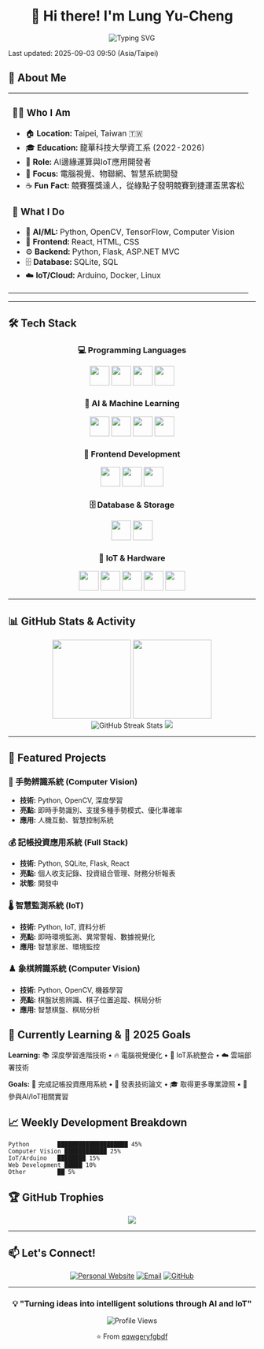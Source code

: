 <div align="center">
  
# 👋 Hi there! I'm Lung Yu-Cheng

<img src="https://readme-typing-svg.herokuapp.com?font=Fira+Code&pause=1000&color=36BCF7&center=true&vCenter=true&width=435&lines=%F0%9F%A4%96+AI+%E9%82%8A%E7%B7%A3%E9%81%8B%E7%AE%97+Developer;%F0%9F%8E%AF+Computer+Vision+Expert;%F0%9F%8C%9F+IoT+%E5%BA%94%E7%94%A8%E9%96%8B%E7%99%BC;%E2%9C%A8+Competition+Winner" alt="Typing SVG" />

</div>

Last updated: 2025-09-03 09:50 (Asia/Taipei)

## 🌟 About Me

<table>
<tr>
<td>

### 👨‍💻 Who I Am
- 🏠 **Location:** Taipei, Taiwan 🇹🇼
- 🎓 **Education:** 龍華科技大學資工系 (2022-2026)
- 💼 **Role:** AI邊緣運算與IoT應用開發者
- 🎯 **Focus:** 電腦視覺、物聯網、智慧系統開發
- ☕ **Fun Fact:** 競賽獲獎達人，從綠點子發明競賽到捷運盃黑客松

### 🚀 What I Do
- 🤖 **AI/ML:** Python, OpenCV, TensorFlow, Computer Vision
- 🔧 **Frontend:** React, HTML, CSS
- ⚙️ **Backend:** Python, Flask, ASP.NET MVC
- 🗄️ **Database:** SQLite, SQL
- ☁️ **IoT/Cloud:** Arduino, Docker, Linux

</td>
</tr>
</table>

---

## 🛠️ Tech Stack

<div align="center">

### 💻 Programming Languages
<img src="https://img.shields.io/badge/Python-3776AB?style=for-the-badge&logo=python&logoColor=white" height="40"/>
<img src="https://img.shields.io/badge/C/C++-00599C?style=for-the-badge&logo=c%2B%2B&logoColor=white" height="40"/>
<img src="https://img.shields.io/badge/HTML5-E34F26?style=for-the-badge&logo=html5&logoColor=white" height="40"/>
<img src="https://img.shields.io/badge/SQL-336791?style=for-the-badge&logo=postgresql&logoColor=white" height="40"/>

### 🤖 AI & Machine Learning
<img src="https://img.shields.io/badge/OpenCV-5C3EE8?style=for-the-badge&logo=opencv&logoColor=white" height="40"/>
<img src="https://img.shields.io/badge/TensorFlow-FF6F00?style=for-the-badge&logo=tensorflow&logoColor=white" height="40"/>
<img src="https://img.shields.io/badge/Computer_Vision-00A86B?style=for-the-badge&logo=opencv&logoColor=white" height="40"/>
<img src="https://img.shields.io/badge/Deep_Learning-FF6F00?style=for-the-badge&logo=tensorflow&logoColor=white" height="40"/>

### 🎨 Frontend Development
<img src="https://img.shields.io/badge/React-61DAFB?style=for-the-badge&logo=react&logoColor=black" height="40"/>
<img src="https://img.shields.io/badge/HTML5-E34F26?style=for-the-badge&logo=html5&logoColor=white" height="40"/>
<img src="https://img.shields.io/badge/CSS3-1572B6?style=for-the-badge&logo=css3&logoColor=white" height="40"/>

### 🗄️ Database & Storage
<img src="https://img.shields.io/badge/SQLite-003B57?style=for-the-badge&logo=sqlite&logoColor=white" height="40"/>
<img src="https://img.shields.io/badge/SQL-336791?style=for-the-badge&logo=postgresql&logoColor=white" height="40"/>

### 🔧 IoT & Hardware
<img src="https://img.shields.io/badge/Arduino-00979D?style=for-the-badge&logo=arduino&logoColor=white" height="40"/>
<img src="https://img.shields.io/badge/Linux-FCC624?style=for-the-badge&logo=linux&logoColor=black" height="40"/>
<img src="https://img.shields.io/badge/Docker-2496ED?style=for-the-badge&logo=docker&logoColor=white" height="40"/>
<img src="https://img.shields.io/badge/GitHub-181717?style=for-the-badge&logo=github&logoColor=white" height="40"/>
<img src="https://img.shields.io/badge/Cloudflare-F38020?style=for-the-badge&logo=cloudflare&logoColor=white" height="40"/>

</div>

---

## 📊 GitHub Stats & Activity

<div align="center">
  <img height="160em" src="https://github-readme-stats.vercel.app/api?username=eqwgeryfgbdf&show_icons=true&theme=tokyonight&include_all_commits=true&count_private=true"/>
  <img height="160em" src="https://github-readme-stats.vercel.app/api/top-langs/?username=eqwgeryfgbdf&layout=compact&langs_count=8&theme=tokyonight"/>
</div>

<div align="center">
  <img src="https://github-readme-streak-stats.herokuapp.com/?user=eqwgeryfgbdf&theme=tokyonight" alt="GitHub Streak Stats"/>
  <img src="https://github-readme-activity-graph.vercel.app/graph?username=eqwgeryfgbdf&theme=tokyo-night&hide_border=true" />
</div>

---

## 🚀 Featured Projects

### 🤖 手勢辨識系統 (Computer Vision)
- **技術:** Python, OpenCV, 深度學習
- **亮點:** 即時手勢識別、支援多種手勢模式、優化準確率
- **應用:** 人機互動、智慧控制系統

### 💰 記帳投資應用系統 (Full Stack)
- **技術:** Python, SQLite, Flask, React
- **亮點:** 個人收支記錄、投資組合管理、財務分析報表
- **狀態:** 開發中

### 🌡️ 智慧監測系統 (IoT)
- **技術:** Python, IoT, 資料分析
- **亮點:** 即時環境監測、異常警報、數據視覺化
- **應用:** 智慧家居、環境監控

### ♟️ 象棋辨識系統 (Computer Vision)
- **技術:** Python, OpenCV, 機器學習
- **亮點:** 棋盤狀態辨識、棋子位置追蹤、棋局分析
- **應用:** 智慧棋盤、棋局分析

## 🌱 Currently Learning & 🎯 2025 Goals

**Learning:** 📚 深度學習進階技術 • 🔥 電腦視覺優化 • 🤖 IoT系統整合 • ☁️ 雲端部署技術

**Goals:** 🔨 完成記帳投資應用系統 • 📖 發表技術論文 • 🎓 取得更多專業證照 • 🤝 參與AI/IoT相關實習

## 📈 Weekly Development Breakdown

```text
Python        ████████████████████ 45%
Computer Vision ████████████ 25%
IoT/Arduino   ████████ 15%
Web Development █████ 10%
Other         ██ 5%
```

## 🏆 GitHub Trophies

<div align="center">
  <img src="https://github-profile-trophy.vercel.app/?username=eqwgeryfgbdf&theme=tokyonight&column=7&margin-w=15&margin-h=15" />
</div>

---

## 📫 Let's Connect!

<div align="center">

[![Personal Website](https://img.shields.io/badge/-Website-000000?style=flat-square&logo=About.me&logoColor=white)](https://roylung.emelab.org/)
[![Email](https://img.shields.io/badge/-Email-D14836?style=flat-square&logo=gmail&logoColor=white)](mailto:lungyuchengroy@gmail.com)
[![GitHub](https://img.shields.io/badge/-GitHub-181717?style=flat-square&logo=github&logoColor=white)](https://github.com/eqwgeryfgbdf)

</div>

---

<div align="center">
  
### 💡 "Turning ideas into intelligent solutions through AI and IoT"

![Profile Views](https://komarev.com/ghpvc/?username=eqwgeryfgbdf&style=flat-square&color=brightgreen)

⭐️ From [eqwgeryfgbdf](https://github.com/eqwgeryfgbdf)

</div>
